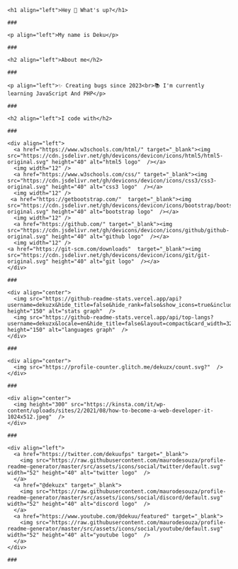     <h1 align="left">Hey 👋 What's up?</h1>

    ###
    
    <p align="left">My name is Deku</p>
    
    ###
    
    <h2 align="left">About me</h2>
    
    ###
    
    <p align="left">✨ Creating bugs since 2023<br>📚 I'm currently learning JavaScript And PHP</p>
    
    ###
    
    <h2 align="left">I code with</h2>
    
    ###
    
    <div align="left">
      <a href="https://www.w3schools.com/html/" target="_blank"><img src="https://cdn.jsdelivr.net/gh/devicons/devicon/icons/html5/html5-original.svg" height="40" alt="html5 logo"  /></a>
      <img width="12" />
      <a href="https://www.w3schools.com/css/" target="_blank"><img src="https://cdn.jsdelivr.net/gh/devicons/devicon/icons/css3/css3-original.svg" height="40" alt="css3 logo"  /></a>
      <img width="12" />
     <a href="https://getbootstrap.com/"  target="_blank"><img src="https://cdn.jsdelivr.net/gh/devicons/devicon/icons/bootstrap/bootstrap-original.svg" height="40" alt="bootstrap logo"  /></a>
      <img width="12" />
      <a href="https://github.com/" target="_blank"><img src="https://cdn.jsdelivr.net/gh/devicons/devicon/icons/github/github-original.svg" height="40" alt="github logo"  /></a>
      <img width="12" />
    <a href="https://git-scm.com/downloads"  target="_blank"><img src="https://cdn.jsdelivr.net/gh/devicons/devicon/icons/git/git-original.svg" height="40" alt="git logo"  /></a>  
    </div>
    
    ###
    
    <div align="center">
      <img src="https://github-readme-stats.vercel.app/api?username=dekuzx&hide_title=false&hide_rank=false&show_icons=true&include_all_commits=true&count_private=true&disable_animations=false&theme=dracula&locale=en&hide_border=false&order=1" height="150" alt="stats graph"  />
      <img src="https://github-readme-stats.vercel.app/api/top-langs?username=dekuzx&locale=en&hide_title=false&layout=compact&card_width=320&langs_count=5&theme=dracula&hide_border=false&order=2" height="150" alt="languages graph"  />
    </div>
    
    ###
    
    <div align="center">
      <img src="https://profile-counter.glitch.me/dekuzx/count.svg?"  />
    </div>
    
    ###
    
    <div align="center">
      <img height="300" src="https://kinsta.com/it/wp-content/uploads/sites/2/2021/08/how-to-become-a-web-developer-it-1024x512.jpeg"  />
    </div>
    
    ###
    
    <div align="left">
      <a href="https://twitter.com/dekuufps" target="_blank">
        <img src="https://raw.githubusercontent.com/maurodesouza/profile-readme-generator/master/src/assets/icons/social/twitter/default.svg" width="52" height="40" alt="twitter logo"  />
      </a>
      <a href="@dekuzx" target="_blank">
        <img src="https://raw.githubusercontent.com/maurodesouza/profile-readme-generator/master/src/assets/icons/social/discord/default.svg" width="52" height="40" alt="discord logo"  />
      </a>
      <a href="https://www.youtube.com/@dekuu/featured" target="_blank">
        <img src="https://raw.githubusercontent.com/maurodesouza/profile-readme-generator/master/src/assets/icons/social/youtube/default.svg" width="52" height="40" alt="youtube logo"  />
      </a>
    </div>
    
    ###
